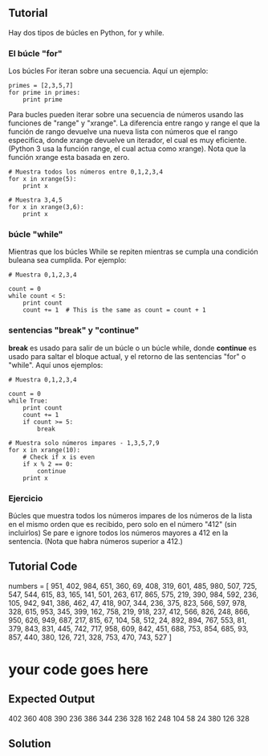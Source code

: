 Tutorial
--------

Hay dos tipos de búcles en Python, for y while.

### El búcle "for"

Los búcles For iteran sobre una secuencia. Aquí un ejemplo:

    primes = [2,3,5,7]
    for prime in primes:
        print prime

Para bucles pueden iterar sobre una secuencia de números usando las funciones de "range" y "xrange". La diferencia entre rango y range el que la función de rango devuelve una nueva lista con números que el rango especifica, donde xrange devuelve un iterador, el cual es muy eficiente. (Python 3 usa la función range, el cual actua como xrange). Nota que la función xrange esta basada en zero.

    # Muestra todos los números entre 0,1,2,3,4
    for x in xrange(5):
        print x

    # Muestra 3,4,5
    for x in xrange(3,6):
        print x

### búcle "while"

Mientras que los búcles While se repiten mientras se cumpla una condición buleana sea cumplida. Por ejemplo:

    # Muestra 0,1,2,3,4

    count = 0
    while count < 5:
        print count
        count += 1  # This is the same as count = count + 1

### sentencias "break" y "continue"

**break** es usado para salir de un búcle o un búcle while, donde **continue** es usado para saltar el bloque actual, y el retorno de las sentencias "for" o "while". Aquí unos ejemplos:

    # Muestra 0,1,2,3,4

    count = 0
    while True:
        print count
        count += 1
        if count >= 5:
            break

    # Muestra solo números impares - 1,3,5,7,9
    for x in xrange(10):
        # Check if x is even
        if x % 2 == 0:
            continue
        print x

### Ejercicio

Búcles que muestra todos los números impares de los números de la lista en el mismo orden que es recibido, pero solo en el número "412" (sin incluirlos) Se pare e ignore todos los números mayores a 412 en la sentencia. (Nota que habra números superior a 412.)

Tutorial Code
-------------

numbers = [
    951, 402, 984, 651, 360, 69, 408, 319, 601, 485, 980, 507, 725, 547, 544,
    615, 83, 165, 141, 501, 263, 617, 865, 575, 219, 390, 984, 592, 236, 105, 942, 941,
    386, 462, 47, 418, 907, 344, 236, 375, 823, 566, 597, 978, 328, 615, 953, 345,
    399, 162, 758, 219, 918, 237, 412, 566, 826, 248, 866, 950, 626, 949, 687, 217,
    815, 67, 104, 58, 512, 24, 892, 894, 767, 553, 81, 379, 843, 831, 445, 742, 717,
    958, 609, 842, 451, 688, 753, 854, 685, 93, 857, 440, 380, 126, 721, 328, 753, 470,
    743, 527
]

# your code goes here


Expected Output
---------------

402
360
408
390
236
386
344
236
328
162
248
104
58
24
380
126
328

Solution
--------